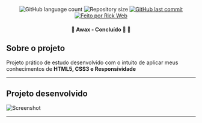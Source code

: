 <p align="center">
  <img alt="GitHub language count" src="https://img.shields.io/github/languages/count/rickweb3/awax?color=%2304D361">
  <img alt="Repository size" src="https://img.shields.io/github/repo-size/rickweb3/awax">
  <a href="https://github.com/rickweb3/awax/commits/master">
    <img alt="GitHub last commit" src="https://img.shields.io/github/last-commit/rickweb3/awax">
  </a>
  <a href="">
    <img alt="Feito por Rick Web" src="https://img.shields.io/badge/desenvolvido%20por-RickWeb-%237519C1">
  </a>
</p>



<h4 align="center"> 
	🚧 Awax - Concluído 🚀 🚧
</h4>



## Sobre o projeto

Projeto prático de estudo desenvolvido com o intuito de aplicar meus conhecimentos de **HTML5, CSS3 e Responsividade**

---


## Projeto desenvolvido

![Screenshot](overview_complete_awax.png)

---
